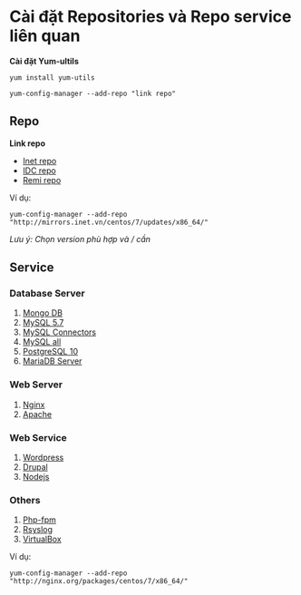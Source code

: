 # Cài đặt Repositories và Repo service liên quan

**Cài đặt Yum-ultils**

```yum install yum-utils```

```yum-config-manager --add-repo "link repo"```

## Repo

**Link repo**
- [Inet repo](http://mirrors.inet.vn/centos/)
- [IDC repo](http://centos-hcm.viettelidc.com.vn/)
- [Remi repo](http://mirrors.mediatemple.net/remi/enterprise/7/remi/x86_64/)

Ví dụ: 

```yum-config-manager --add-repo "http://mirrors.inet.vn/centos/7/updates/x86_64/"```

*Lưu ý: Chọn version phù hợp và / cần*

## Service

### Database Server

1. [Mongo DB](https://repo.mongodb.org/yum/redhat/7/mongodb-org/3.3/x86_64/)
2. [MySQL 5.7](https://repo.mysql.com/yum/mysql-5.7-community/el/7/x86_64/)
3. [MySQL Connectors](https://repo.mysql.com/yum/mysql-connectors-community/el/7/x86_64/)
4. [MySQL all](https://dev.mysql.com/downloads/)
5. [PostgreSQL 10](https://download.postgresql.org/pub/repos/yum/10/redhat/rhel-7-x86_64)
6. [MariaDB Server](https://mariadb.org/download/#mariadb-repositories)

### Web Server
1. [Nginx](http://nginx.org/packages/centos/7/x86_64/)
2. [Apache](https://mirror.downloadvn.com/apache/httpd/)

### Web Service

1. [Wordpress](https://wordpress.org/download/#download-install)
2. [Drupal](https://www.drupal.org/download)
3. [Nodejs](https://rpm.nodesource.com)

### Others

1. [Php-fpm](http://rpms.remirepo.net/enterprise/)
2. [Rsyslog](http://rpms.adiscon.com/v8-stable/epel-7/x86_64/)
3. [VirtualBox](http://download.virtualbox.org/virtualbox/rpm/rhel/7/x86_64/)

Ví dụ: 

```yum-config-manager --add-repo "http://nginx.org/packages/centos/7/x86_64/"```


